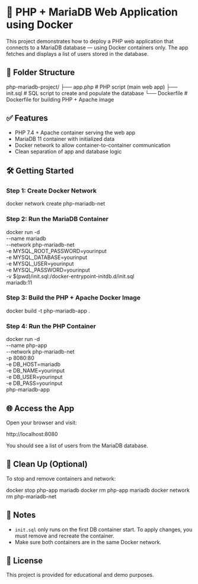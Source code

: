 # 🚀 PHP + MariaDB Web Application using Docker

This project demonstrates how to deploy a PHP web application that connects to a MariaDB database — using Docker containers only. The app fetches and displays a list of users stored in the database.

## 📁 Folder Structure

php-mariadb-project/
├── app.php          # PHP script (main web app)
├── init.sql         # SQL script to create and populate the database
└── Dockerfile       # Dockerfile for building PHP + Apache image

## ✅ Features

- PHP 7.4 + Apache container serving the web app
- MariaDB 11 container with initialized data
- Docker network to allow container-to-container communication
- Clean separation of app and database logic

## 🛠️ Getting Started

### Step 1: Create Docker Network

docker network create php-mariadb-net

### Step 2: Run the MariaDB Container

docker run -d \
  --name mariadb \
  --network php-mariadb-net \
  -e MYSQL_ROOT_PASSWORD=yourinput \
  -e MYSQL_DATABASE=yourinput \
  -e MYSQL_USER=yourinput \
  -e MYSQL_PASSWORD=yourinput \
  -v $(pwd)/init.sql:/docker-entrypoint-initdb.d/init.sql \
  mariadb:11

### Step 3: Build the PHP + Apache Docker Image

docker build -t php-mariadb-app .

### Step 4: Run the PHP Container

docker run -d \
  --name php-app \
  --network php-mariadb-net \
  -p 8080:80 \
  -e DB_HOST=mariadb \
  -e DB_NAME=yourinput \
  -e DB_USER=yourinput \
  -e DB_PASS=yourinput \
  php-mariadb-app

## 🌐 Access the App

Open your browser and visit:

http://localhost:8080

You should see a list of users from the MariaDB database.

## 🧹 Clean Up (Optional)

To stop and remove containers and network:

docker stop php-app mariadb
docker rm php-app mariadb
docker network rm php-mariadb-net

## 📌 Notes

- `init.sql` only runs on the first DB container start. To apply changes, you must remove and recreate the container.
- Make sure both containers are in the same Docker network.

## 📄 License

This project is provided for educational and demo purposes.
